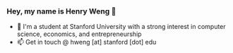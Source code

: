 ### Hey, my name is Henry Weng 👋

- 🌱 I'm a student at Stanford University with a strong interest in computer science, economics, and entrepreneurship
- 📫 Get in touch @ hweng [at] stanford [dot] edu
